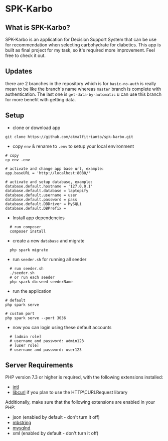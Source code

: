 # SPK-Karbo

## What is SPK-Karbo?

SPK-Karbo is an application for Decision Support System that can be use for recommendation when selecting carbohydrate for diabetics. This app is built as final project for my task, so it's required more improvement. Feel free to check it out.

## Updates

there are 2 branches in the repository which is for `basic-no-auth` is really mean to be like the branch's name whereas `master` branch is complete with authentication. The last one is `get-data-by-automatic` u can use this branch for more benefit with getting data.

## Setup

- clone or download app

```
git clone https://github.com/akmalfitrianto/spk-karbo.git
```

- copy `env` & rename to `.env` to setup your local environment

```
# copy
cp env .env

# activate and change app base url, example:
app.baseURL = 'http://localhost:8080/'

# activate and setup database, example:
database.default.hostname = '127.0.0.1'
database.default.database = laptopify
database.default.username = user
database.default.password = pass
database.default.DBDriver = MySQLi
database.default.DBPrefix =
```

- Install app dependencies

```
  # run composer
  composer install
```

- create a new `database` and migrate

```
  php spark migrate
```

- run `seeder.sh` for running all seeder

```
  # run seeder.sh
  ./seeder.sh
  # or run each seeder
  php spark db:seed seederName
```

- run the application

```
# default
php spark serve

# custom port
php spark serve --port 3036

```

- now you can login using these default accounts

```
  # [admin role]
  # username and password: admin123
  # [user role]
  # username and password: user123
```

## Server Requirements

PHP version 7.3 or higher is required, with the following extensions installed:

- [intl](http://php.net/manual/en/intl.requirements.php)
- [libcurl](http://php.net/manual/en/curl.requirements.php) if you plan to use the HTTP\CURLRequest library

Additionally, make sure that the following extensions are enabled in your PHP:

- json (enabled by default - don't turn it off)
- [mbstring](http://php.net/manual/en/mbstring.installation.php)
- [mysqlnd](http://php.net/manual/en/mysqlnd.install.php)
- xml (enabled by default - don't turn it off)
